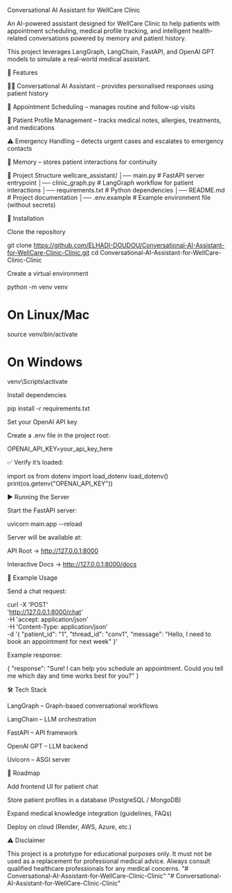Conversational AI Assistant for WellCare Clinic

An AI-powered assistant designed for WellCare Clinic to help patients with appointment scheduling, medical profile tracking, and intelligent health-related conversations powered by memory and patient history.

This project leverages LangGraph, LangChain, FastAPI, and OpenAI GPT models to simulate a real-world medical assistant.

🚀 Features

🧑‍⚕️ Conversational AI Assistant – provides personalised responses using patient history

📅 Appointment Scheduling – manages routine and follow-up visits

📝 Patient Profile Management – tracks medical notes, allergies, treatments, and medications

⚠️ Emergency Handling – detects urgent cases and escalates to emergency contacts

💾 Memory – stores patient interactions for continuity

📂 Project Structure
wellcare_assistant/
│── main.py            # FastAPI server entrypoint
│── clinic_graph.py    # LangGraph workflow for patient interactions
│── requirements.txt   # Python dependencies
│── README.md          # Project documentation
│── .env.example       # Example environment file (without secrets)

🔧 Installation

Clone the repository

git clone https://github.com/ELHADI-DOUDOU/Conversational-AI-Assistant-for-WellCare-Clinic-Clinic.git
cd Conversational-AI-Assistant-for-WellCare-Clinic-Clinic


Create a virtual environment

python -m venv venv
# On Linux/Mac
source venv/bin/activate
# On Windows
venv\Scripts\activate


Install dependencies

pip install -r requirements.txt


Set your OpenAI API key

Create a .env file in the project root:

OPENAI_API_KEY=your_api_key_here


✅ Verify it’s loaded:

import os
from dotenv import load_dotenv
load_dotenv()
print(os.getenv("OPENAI_API_KEY"))

▶️ Running the Server

Start the FastAPI server:

uvicorn main:app --reload


Server will be available at:

API Root → http://127.0.0.1:8000

Interactive Docs → http://127.0.0.1:8000/docs

💬 Example Usage

Send a chat request:

curl -X 'POST' \
'http://127.0.0.1:8000/chat' \
-H 'accept: application/json' \
-H 'Content-Type: application/json' \
-d '{
  "patient_id": "1",
  "thread_id": "conv1",
  "message": "Hello, I need to book an appointment for next week"
}'


Example response:

{
  "response": "Sure! I can help you schedule an appointment. Could you tell me which day and time works best for you?"
}

🛠️ Tech Stack

LangGraph – Graph-based conversational workflows

LangChain – LLM orchestration

FastAPI – API framework

OpenAI GPT – LLM backend

Uvicorn – ASGI server

📌 Roadmap

 Add frontend UI for patient chat

 Store patient profiles in a database (PostgreSQL / MongoDB)

 Expand medical knowledge integration (guidelines, FAQs)

 Deploy on cloud (Render, AWS, Azure, etc.)

⚠️ Disclaimer

This project is a prototype for educational purposes only.
It must not be used as a replacement for professional medical advice.
Always consult qualified healthcare professionals for any medical concerns.
"# Conversational-AI-Assistant-for-WellCare-Clinic-Clinic" 
"# Conversational-AI-Assistant-for-WellCare-Clinic-Clinic" 
